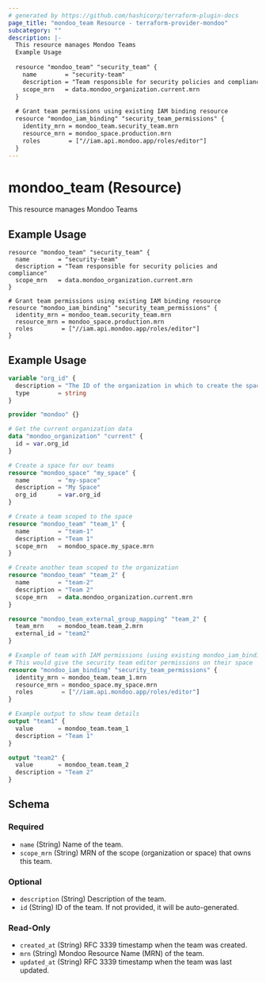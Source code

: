 ```yaml
---
# generated by https://github.com/hashicorp/terraform-plugin-docs
page_title: "mondoo_team Resource - terraform-provider-mondoo"
subcategory: ""
description: |-
  This resource manages Mondoo Teams
  Example Usage
  
  resource "mondoo_team" "security_team" {
    name        = "security-team"
    description = "Team responsible for security policies and compliance"
    scope_mrn   = data.mondoo_organization.current.mrn
  }
  
  # Grant team permissions using existing IAM binding resource
  resource "mondoo_iam_binding" "security_team_permissions" {
    identity_mrn = mondoo_team.security_team.mrn
    resource_mrn = mondoo_space.production.mrn
    roles        = ["//iam.api.mondoo.app/roles/editor"]
  }
---
```


# mondoo_team (Resource)

This resource manages Mondoo Teams

## Example Usage

```hcl
resource "mondoo_team" "security_team" {
  name        = "security-team"
  description = "Team responsible for security policies and compliance"
  scope_mrn   = data.mondoo_organization.current.mrn
}

# Grant team permissions using existing IAM binding resource
resource "mondoo_iam_binding" "security_team_permissions" {
  identity_mrn = mondoo_team.security_team.mrn
  resource_mrn = mondoo_space.production.mrn
  roles        = ["//iam.api.mondoo.app/roles/editor"]
}
```

## Example Usage

```terraform
variable "org_id" {
  description = "The ID of the organization in which to create the space and teams"
  type        = string
}

provider "mondoo" {}

# Get the current organization data
data "mondoo_organization" "current" {
  id = var.org_id
}

# Create a space for our teams
resource "mondoo_space" "my_space" {
  name        = "my-space"
  description = "My Space"
  org_id      = var.org_id
}

# Create a team scoped to the space
resource "mondoo_team" "team_1" {
  name        = "team-1"
  description = "Team 1"
  scope_mrn   = mondoo_space.my_space.mrn
}

# Create another team scoped to the organization
resource "mondoo_team" "team_2" {
  name        = "team-2"
  description = "Team 2"
  scope_mrn   = data.mondoo_organization.current.mrn
}

resource "mondoo_team_external_group_mapping" "team_2" {
  team_mrn    = mondoo_team.team_2.mrn
  external_id = "team2"
}

# Example of team with IAM permissions (using existing mondoo_iam_binding resource)
# This would give the security team editor permissions on their space
resource "mondoo_iam_binding" "security_team_permissions" {
  identity_mrn = mondoo_team.team_1.mrn
  resource_mrn = mondoo_space.my_space.mrn
  roles        = ["//iam.api.mondoo.app/roles/editor"]
}

# Example output to show team details
output "team1" {
  value       = mondoo_team.team_1
  description = "Team 1"
}

output "team2" {
  value       = mondoo_team.team_2
  description = "Team 2"
}
```

<!-- schema generated by tfplugindocs -->
## Schema

### Required

- `name` (String) Name of the team.
- `scope_mrn` (String) MRN of the scope (organization or space) that owns this team.

### Optional

- `description` (String) Description of the team.
- `id` (String) ID of the team. If not provided, it will be auto-generated.

### Read-Only

- `created_at` (String) RFC 3339 timestamp when the team was created.
- `mrn` (String) Mondoo Resource Name (MRN) of the team.
- `updated_at` (String) RFC 3339 timestamp when the team was last updated.
